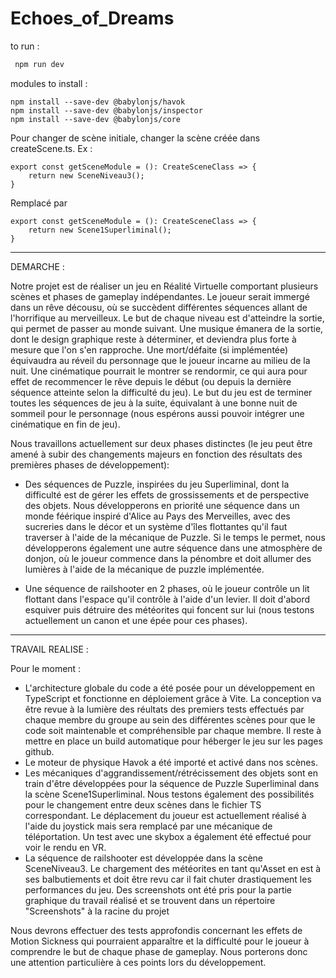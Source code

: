 # Echoes_of_Dreams

to run :
```bash
 npm run dev
```

modules to install :
```
npm install --save-dev @babylonjs/havok
npm install --save-dev @babylonjs/inspector
npm install --save-dev @babylonjs/core 
``` 


Pour changer de scène initiale, changer la scène créée dans createScene.ts. 
Ex :
```
export const getSceneModule = (): CreateSceneClass => {
    return new SceneNiveau3();
}
```
Remplacé par 
```
export const getSceneModule = (): CreateSceneClass => {
    return new Scene1Superliminal();
}
```



-----------------------------------------

DEMARCHE :

Notre projet est de réaliser un jeu en Réalité Virtuelle comportant plusieurs scènes et phases de gameplay indépendantes. Le joueur serait immergé dans un rêve décousu, où se succèdent différentes séquences allant de l'horrifique au merveilleux. Le but de chaque niveau est d'atteindre la sortie, qui permet de passer au monde suivant. Une musique émanera de la sortie, dont le design graphique reste à déterminer, et deviendra plus forte à mesure que l'on s'en rapproche.
Une mort/défaite (si implémentée) équivaudra au réveil du personnage que le joueur incarne au milieu de la nuit. Une cinématique pourrait le montrer se rendormir, ce qui aura pour effet de recommencer le rêve depuis le début (ou depuis la dernière séquence atteinte selon la difficulté du jeu).
Le but du jeu est de terminer toutes les séquences de jeu à la suite, équivalant à une bonne nuit de sommeil pour le personnage (nous espérons aussi pouvoir intégrer une cinématique en fin de jeu).

Nous travaillons actuellement sur deux phases distinctes (le jeu peut être amené à subir des changements majeurs en fonction des résultats des premières phases de développement): 
- Des séquences de Puzzle, inspirées du jeu Superliminal, dont la difficulté est de gérer les effets de grossissements et de perspective des objets. 
Nous développerons en priorité une séquence dans un monde féérique inspiré d'Alice au Pays des Merveilles, avec des sucreries dans le décor et un système d'îles flottantes qu'il faut traverser à l'aide de la mécanique de Puzzle. 
Si le temps le permet, nous développerons également une autre séquence dans une atmosphère de donjon, où le joueur commence dans la pénombre et doit allumer des lumières à l'aide de la mécanique de puzzle implémentée.

- Une séquence de railshooter en 2 phases, où le joueur contrôle un lit flottant dans l'espace qu'il contrôle à l'aide d'un levier. Il doit d'abord esquiver puis détruire des météorites qui foncent sur lui (nous testons actuellement un canon et une épée pour ces phases).


-----------------------------------------

TRAVAIL REALISE :

Pour le moment : 
- L'architecture globale du code a été posée pour un développement en TypeScript et fonctionne en déploiement grâce à Vite. La conception va être revue à la lumière des réultats des premiers tests effectués par chaque membre du groupe au sein des différentes scènes pour que le code soit maintenable et compréhensible par chaque membre. Il reste à mettre en place un build automatique pour héberger le jeu sur les pages github.
- Le moteur de physique Havok a été importé et activé dans nos scènes.
- Les mécaniques d'aggrandissement/rétrécissement des objets sont en train d'être développées pour la séquence de Puzzle Superliminal dans la scène Scene1Superliminal. Nous testons également des possibilités pour le changement entre deux scènes dans le fichier TS correspondant. Le déplacement du joueur est actuellement réalisé à l'aide du joystick mais sera remplacé par une mécanique de téléportation. Un test avec une skybox a également été effectué pour voir le rendu en VR.
- La séquence de railshooter est développée dans la scène SceneNiveau3. Le chargement des météorites en tant qu'Asset en est à ses balbutiements et doit être revu car il fait chuter drastiquement les performances du jeu. Des screenshots ont été pris pour la partie graphique du travail réalisé et se trouvent dans un répertoire "Screenshots" à la racine du projet

Nous devrons effectuer des tests approfondis concernant les effets de Motion Sickness qui pourraient apparaître et la difficulté pour le joueur à comprendre le but de chaque phase de gameplay. Nous porterons donc une attention particulière à ces points lors du développement.